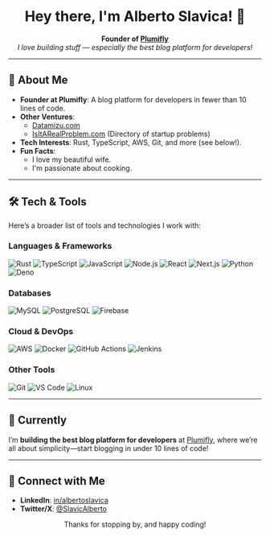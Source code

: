 <h1 align="center">Hey there, I'm Alberto Slavica! 👋</h1>

<p align="center">
  <strong>Founder of <a href="https://plumifly.com">Plumifly</a></strong><br>
  <em>I love building stuff — especially the best blog platform for developers!</em>
</p>

---

## 🌟 About Me

- **Founder at Plumifly**: A blog platform for developers in fewer than 10 lines of code.  
- **Other Ventures**:
  - [Datamizu.com](https://datamizu.com)  
  - [IsItARealProblem.com](https://isitarealproblem.com) (Directory of startup problems)  
- **Tech Interests**: Rust, TypeScript, AWS, Git, and more (see below!).  
- **Fun Facts**:  
  - I love my beautiful wife.  
  - I'm passionate about cooking.

---

## 🛠 Tech & Tools

Here’s a broader list of tools and technologies I work with:

### Languages & Frameworks

![Rust](https://img.shields.io/badge/-Rust-000000?style=flat&logo=rust&logoColor=white)
![TypeScript](https://img.shields.io/badge/-TypeScript-3178c6?style=flat&logo=typescript&logoColor=white)
![JavaScript](https://img.shields.io/badge/-JavaScript-F7DF1E?style=flat&logo=javascript&logoColor=black)
![Node.js](https://img.shields.io/badge/-Node.js-339933?style=flat&logo=node.js&logoColor=white)
![React](https://img.shields.io/badge/-React-61DAFB?style=flat&logo=react&logoColor=black)
![Next.js](https://img.shields.io/badge/-Next.js-000000?style=flat&logo=next.js&logoColor=white)
![Python](https://img.shields.io/badge/-Python-3776AB?style=flat&logo=python&logoColor=white)
![Deno](https://img.shields.io/badge/-Deno-000000?style=flat&logo=deno&logoColor=white)

### Databases

![MySQL](https://img.shields.io/badge/-MySQL-4479A1?style=flat&logo=mysql&logoColor=white)
![PostgreSQL](https://img.shields.io/badge/-PostgreSQL-4169E1?style=flat&logo=postgresql&logoColor=white)
![Firebase](https://img.shields.io/badge/-Firebase-FFCA28?style=flat&logo=firebase&logoColor=black)

### Cloud & DevOps

![AWS](https://img.shields.io/badge/-AWS-232F3E?style=flat&logo=amazon-aws&logoColor=white)
![Docker](https://img.shields.io/badge/-Docker-2496ED?style=flat&logo=docker&logoColor=white)
![GitHub Actions](https://img.shields.io/badge/-GitHub%20Actions-2088FF?style=flat&logo=github-actions&logoColor=white)
![Jenkins](https://img.shields.io/badge/-Jenkins-D24939?style=flat&logo=jenkins&logoColor=white)

### Other Tools

![Git](https://img.shields.io/badge/-Git-F05032?style=flat&logo=git&logoColor=white)
![VS Code](https://img.shields.io/badge/-VS%20Code-007ACC?style=flat&logo=visual-studio-code&logoColor=white)
![Linux](https://img.shields.io/badge/-Linux-FCC624?style=flat&logo=linux&logoColor=black)

---

## 🌱 Currently

I’m **building the best blog platform for developers** at [Plumifly](https://plumifly.com), where we’re all about simplicity—start blogging in under 10 lines of code!

---

## 🔗 Connect with Me

- **LinkedIn**: [in/albertoslavica](https://www.linkedin.com/in/albertoslavica/)  
- **Twitter/X**: [@SlavicAlberto](https://x.com/SlavicAlberto)

<p align="center">Thanks for stopping by, and happy coding!</p>
